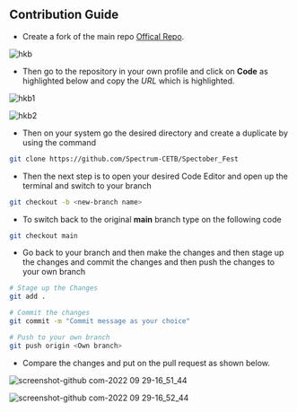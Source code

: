 ## Contribution Guide

- Create a fork of the main repo [Offical Repo](https://github.com/Spectrum-CETB/Spectober_Fest).

![hkb](https://github.com/Aditya-150/HacktoberFest-2023/assets/78409764/9172d04b-a4bd-45ef-bf67-df9f6c5ac80b)

- Then go to the repository in your own profile and click on **Code** as highlighted below and copy the _URL_ which is highlighted.

![hkb1](https://github.com/Aditya-150/HacktoberFest-2023/assets/78409764/7ed6cf8f-4a2d-412d-9442-751009665c07)

![hkb2](https://github.com/Aditya-150/HacktoberFest-2023/assets/78409764/741e3361-1bd8-4c68-a51e-b7548bc79f9d)

- Then on your system go the desired directory and create a duplicate by using the command

```bash
git clone https://github.com/Spectrum-CETB/Spectober_Fest
```

- Then the next step is to open your desired Code Editor and open up the terminal and switch to your branch

```bash
git checkout -b <new-branch name>
```

- To switch back to the original **main** branch type on the following code

```bash
git checkout main
```

- Go back to your branch and then make the changes and then stage up the changes and commit the changes and then push the changes to your own branch

```bash
# Stage up the Changes
git add .

# Commit the changes
git commit -m "Commit message as your choice"

# Push to your own branch
git push origin <Own branch>
```

- Compare the changes and put on the pull request as shown below.

![screenshot-github com-2022 09 29-16_51_44](https://user-images.githubusercontent.com/74270500/193019915-88f2c87c-787f-45f0-829e-7fef7a309c18.png)

![screenshot-github com-2022 09 29-16_52_44](https://user-images.githubusercontent.com/74270500/193020030-02556334-8d52-4787-941c-b0995d67915d.png)


